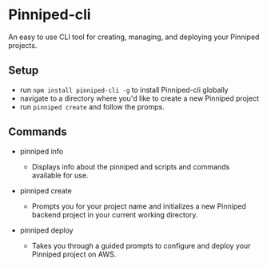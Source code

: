 # Pinniped-cli

An easy to use CLI tool for creating, managing, and deploying your Pinniped projects.

## Setup

- run `npm install pinniped-cli -g` to install Pinniped-cli globally
- navigate to a directory where you'd like to create a new Pinniped project
- run `pinniped create` and follow the promps.

## Commands

- pinniped info

  - Displays info about the pinniped and scripts and commands available for use.

- pinniped create

  - Prompts you for your project name and initializes a new Pinniped backend project
    in your current working directory.

- pinniped deploy

  - Takes you through a guided prompts to configure and deploy your Pinniped project
    on AWS.
